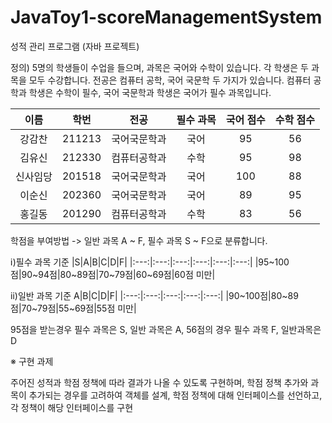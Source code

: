 # JavaToy1-scoreManagementSystem
성적 관리 프로그램 (자바 프로젝트)

정의)
5명의 학생들이 수업을 들으며, 과목은 국어와 수학이 있습니다. 각 학생은 두 과목을 모두 수강합니다.
전공은 컴퓨터 공학, 국어 국문학 두 가지가 있습니다.
컴퓨터 공학과 학생은 수학이 필수, 국어 국문학과 학생은 국어가 필수 과목입니다.

|이름|학번|전공|필수 과목|국어 점수|수학 점수|
|:---:|:---:|:---:|:---:|:---:|:---:|
|강감찬|211213|국어국문학과|국어|95|56|
|김유신|212330|컴퓨터공학과|수학|95|98|
|신사임당|201518|국어국문학과|국어|100|88|
|이순신|202360|국어국문학과|국어|89|95|
|홍길동|201290|컴퓨터공학과|수학|83|56|

학점을 부여방법 -> 일반 과목 A ~ F, 필수 과목 S ~ F으로 분류합니다. 

ⅰ)필수 과목 기준
|S|A|B|C|D|F|
|:---:|:---:|:---:|:---:|:---:|:---:|
|95~100점|90~94점|80~89점|70~79점|60~69점|60점 미만|

ⅱ)일반 과목 기준
A|B|C|D|F|
|:---:|:---:|:---:|:---:|:---:|
|90~100점|80~89점|70~79점|55~69점|55점 미만|

95점을 받는경우 필수 과목은 S, 일반 과목은 A, 56점의 경우 필수 과목 F, 일반과목은 D

※ 구현 과제

주어진 성적과 학점 정책에 따라 결과가 나올 수 있도록 구현하며, 학점 정책 추가와 과목이 추가되는 경우를 고려하여 객체를 설계,
학점 정책에 대해 인터페이스를 선언하고, 각 정책이 해당 인터페이스를 구현
